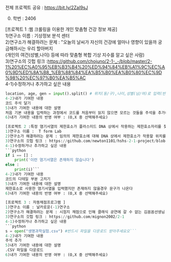 전체 프로젝트 공유 : https://bit.ly/2ZaI9sJ

0. 학번 : 2406

[프로젝트 1 :웹 크롤링을 이용한 개인 맞춤형 건강 정보 제공]  
1)연구소 이름 : 기상정보 분석 센터  
2)연구소가 해결하려는 문제 : "오늘의 날씨가 자신의 건강에 얼마나 영향이 있을까 궁금해하시는 우리 할아버지  
(개인의 여건(성별,나이) 등에 따라 맞춤형 복합 기상 지수를  알고 싶은 사람)  
3)연구소의 깃헙 링크 :https://github.com/chojuno/2-1-_-/blob/master/2-1%20%EC%A0%95%EB%B3%B4%20%ED%94%84%EB%A1%9C%EC%A0%9D%ED%8A%B8_%EB%88%84%EA%B5%B0%EA%B0%80%EC%9D%98%20%EC%97%B0%EA%B5%AC  
4-1)수정하거나 추가하고 싶은 내용  
```python  
location, age, gen = input().split() # 위치(동/구),나이,성별(남/여)로 입력(반드시 띄어쓰기로만 입력)```  
4-2)내가 기여한 내용  
코드 주석 달기  
5)내가 기여한 내용에 대한 설명  
처음 기본 내용을 입력하는 과정에서 코드를 처음부터 읽지 않으면 모르는 것들을 주석을 추가하여 보기 쉽게 개선함  
6)내가 기여한 내용의 반영 여부 : (O,X 중 선택해주세요)  

[프로젝트 2 :특정 염기서열의 제한효소가 플라스미드 DNA 상에서 작용하는 제한효소자리를 찾아주는 프로그램 ]  
1)연구소 이름 :  T form Lab  
2)연구소가 해결하려는 문제 : 임의의 제한효소에 대해 DNA 상에서 제한효소가 작용할 위치를 알려주는 서비스가 부족한 문제를 겪고 있는 플라즈마  
3)연구소의 깃헙 링크 : https://github.com/newton1101/hshs-2-1-project/blob/master/%EB%88%84%EA%B5%B0%EA%B0%80%EC%9D%98%20%EC%97%B0%EA%B5%AC%EC%86%8C(1%ED%95%99%EA%B8%B0).py  
4-1)수정하거나 추가하고 싶은 내용  
```python  
if i == [] :
    print('이런 염기서열은 존재하지 않습니다')
else :
    print(i)```
4-2)내가 기여한 내용  
코드의 디테일 부분 고치기  
5)내가 기여한 내용에 대한 설명  
제한효소로 사용한 염기서열을 입력했지만 존재하지 않을경우 문구가 나온다  
6)내가 기여한 내용의 반영 여부 : (O,X 중 선택해주세요)  

[프로젝트 3 : 자동채점프로그램 ]  
1)연구소 이름 : 날카로운(-1)연구소  
2)연구소가 해결하려는 문제 : 시험지 채점으로 인해 클래식 공연에 갈 수 없는 김꼼꼼선생님  
3)연구소의 깃헙 링크 : https://github.com/mignon2002/2-1  
4-1)수정하거나 추가하고 싶은 내용  
```python  
s = open("생명과학실험.csv") #반드시 파일을 다운로드 받아주세요오```
4-2)내가 기여한 내용  
주석 추가  
5)내가 기여한 내용에 대한 설명  
.CSV 파일을 다운로드   
6)내가 기여한 내용의 반영 여부 : (O,X 중 선택해주세요)  
